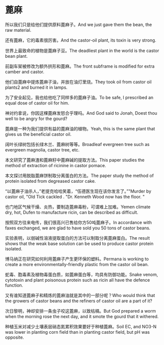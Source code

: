 # 蓖麻

<p><span class="chinese">所以我们只是给他们提供原料蓖麻子。</span><span class="english">And we just gave them the bean, the raw material.</span></p>

<p><span class="chinese">还有蓖麻，它的毒素很厉害。</span><span class="english">And the castor-oil plant, its toxin is very strong.</span></p>

<p><span class="chinese">世界上最致命的植物是蓖麻子豆。</span><span class="english">The deadliest plant in the world is the castor bean plant.</span></p>

<p><span class="chinese">前副车架被修改为额外拱形和蓖麻。</span><span class="english">The front subframe is modified for extra camber and castor.</span></p>

<p><span class="chinese">他们自蓖麻中提炼蓖麻子油，并放在油灯里烧。</span><span class="english">They took oil from castor oil plants2 and burned it in lamps.</span></p>

<p><span class="chinese">为了安全起见，我也给他吃了同样多的蓖麻子油。</span><span class="english">To be safe, I prescribed an equal dose of castor oil for him.</span></p>

<p><span class="chinese">神对约拿说，你因这棵蓖麻发怒合乎理吗。</span><span class="english">And God said to Jonah, Doest thou well to be angry for the gourd?</span></p>

<p><span class="chinese">蓖麻是一种为我们提供有益的蓖麻油的植物。</span><span class="english">Yeah, this is the same plant that gives us the beneficial castor oil.</span></p>

<p><span class="chinese">阔叶长绿树包括长绿木兰、蓖麻树等等。</span><span class="english">Broadleaf evergreen tree such as evergreen magnolia, castor tree, etc.</span></p>

<p><span class="chinese">本文研究了蓖麻渣和蓖麻籽中蓖麻碱的提取方法。</span><span class="english">This paper studies the method of extraction of ricinine in castor pomace.</span></p>

<p><span class="chinese">本文探讨用脱脂蓖麻饼制取分离蛋白的方法。</span><span class="english">The paper study the method of protein isolated from degreased castor cake.</span></p>

<p><span class="chinese">“以蓖麻子油杀人，”老提克哈哈笑着，“伍德医生现在该你发言了。”</span><span class="english">"Murder by castor oil, "Old Tick cackled . "Dr. Kenneth Wood now has the floor. "</span></p>

<p><span class="chinese">也门地区气候干燥、炎热，要制造蓖麻毒粉，可谓难上加难。</span><span class="english">Yemen climate dry, hot, Dufen to manufacture ricin, can be described as difficult.</span></p>

<p><span class="chinese">按照双方往来电传，我们很高兴已售给你方50吨蓖麻子。</span><span class="english">In accordance with faxes exchanged, we are glad to have sold you 50 tons of castor beans.</span></p>

<p><span class="chinese">实验表明，以弱碱性溶液提取蛋白的方法可以制取分离蓖麻蛋白。</span><span class="english">The result shows that the weak base solution can be used to produce castor protein isolated.</span></p>

<p><span class="chinese">博马纳正在研究如何利用蓖麻子产生更环保的塑料。</span><span class="english">Permana is working to create a more environmentally-friendly plastic from the castor oil bean.</span></p>

<p><span class="chinese">蛇毒、胞毒素及植物毒蛋白质，如蓖麻蛋白等，均具有防御功能。</span><span class="english">Snake venom, cytotoxin and plant poisonous protein such as ricin all have the defence function.</span></p>

<p><span class="chinese">又有谁知道蓖麻子和精炼的蓖麻油就是其中的一部分呢？</span><span class="english">Who would think that the growers of castor beans and the refiners of castor oil are a part of it?</span></p>

<p><span class="chinese">次日黎明，神却安排一条虫子咬这蓖麻，以致枯槁。</span><span class="english">But God prepared a worm when the morning rose the next day, and it smote the gourd that it withered.</span></p>

<p><span class="chinese">种植玉米对减少土壤表层硝态氮累积效果要好于种植蓖麻。</span><span class="english">Soil EC, and NO3-N was lower in planting corn field than in planting castor field, but pH was opposite.</span></p>

